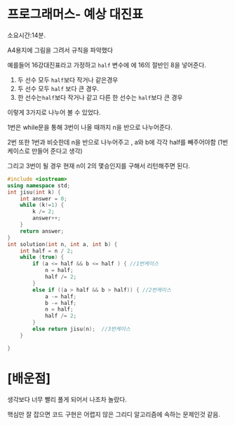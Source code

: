 # 프로그래머스- 예상 대진표

소요시간:14분.

A4용지에 그림을 그려서 규칙을 파악했다

예를들어 16강대진표라고 가정하고 `half` 변수에 에 16의 절반인 8을 넣어준다.

1. 두 선수 모두 `half`보다 작거나 같은경우
2. 두 선수 모두 `half` 보다 큰 경우.
3. 한 선수는`half`보다 작거나 같고 다른 한 선수는 `half`보다 큰 경우

이렇게 3가지로 나누어 볼 수 있었다.

1번은 while문을 통해 3번이 나올 때까지 n을 반으로 나누어준다. 

2번 또한 1번과 비슷한데 n을 반으로 나누어주고 , a와 b에 각각 half를 빼주어야함 (1번케이스로 만들어 준다고 생각)

그리고 3번이 될 경우 현재 n이 2의 몇승인지를 구해서 리턴해주면 된다.

```c++
#include <iostream>
using namespace std;
int jisu(int k) {
	int answer = 0;
	while (k!=1) {
		k /= 2;
		answer++;
	}
	return answer;
}
int solution(int n, int a, int b) {
	int half = n / 2;
	while (true) {
		if (a <= half && b <= half ) { //1번케이스
			n = half;
			half /= 2;
		}
		else if ((a > half && b > half)) { //2번케이스
			a -= half;
			b -= half;
			n = half;
			half /= 2;
		}
		else return jisu(n);  //3번케이스
	}

}
```



# [배운점]

생각보다 너무 빨리 풀게 되어서 나조차 놀랐다.

핵심만 잘 잡으면 코드 구현은 어렵지 않은 그리디 알고리즘에 속하는 문제인것 같음.

